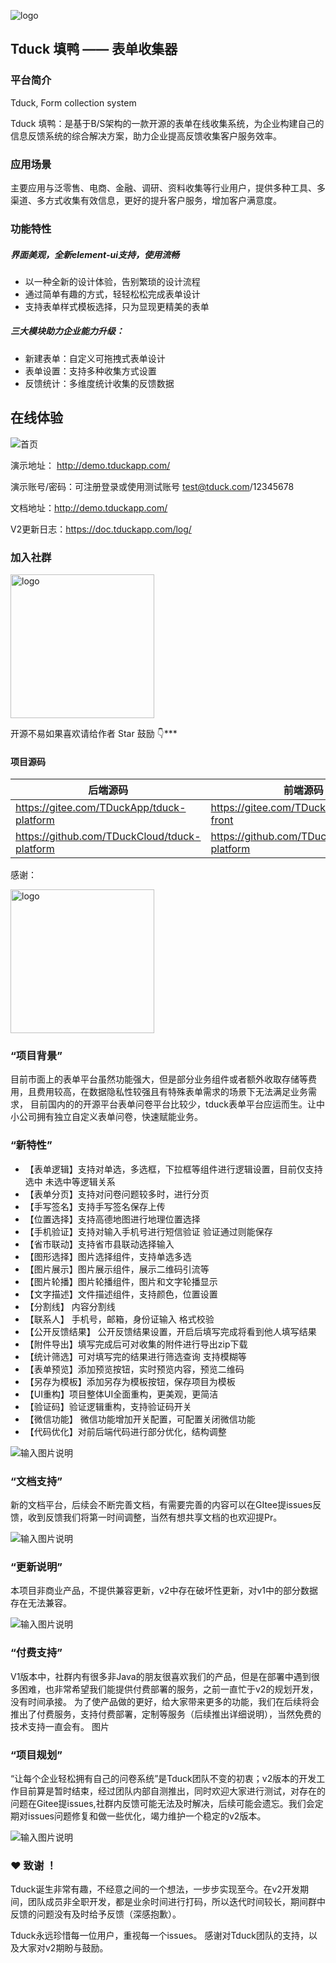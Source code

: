 <p></p>
<p></p>
<p align="left">
  <img alt="logo" src="https://doc.tduckapp.com/img/banner.png" style="margin-bottom: 0px;">
</p>
<h2 align="left">Tduck 填鸭 —— 表单收集器</h2>


### 平台简介

Tduck,  Form collection system

Tduck 填鸭：是基于B/S架构的一款开源的表单在线收集系统，为企业构建自己的信息反馈系统的综合解决方案，助力企业提高反馈收集客户服务效率。


### 应用场景

主要应用与泛零售、电商、金融、调研、资料收集等行业用户，提供多种工具、多渠道、多方式收集有效信息，更好的提升客户服务，增加客户满意度。


### 功能特性
##### 界面美观，全新element-ui支持，使用流畅
- 以一种全新的设计体验，告别繁琐的设计流程
- 通过简单有趣的方式，轻轻松松完成表单设计
- 支持表单样式模板选择，只为显现更精美的表单

##### 三大模块助力企业能力升级：
- 新建表单：自定义可拖拽式表单设计
- 表单设置：支持多种收集方式设置
- 反馈统计：多维度统计收集的反馈数据


## 在线体验
![首页](https://images.gitee.com/uploads/images/2021/0624/103418_43f3b04e_1495174.png "屏幕截图.png")

演示地址：
http://demo.tduckapp.com/

演示账号/密码：可注册登录或使用测试账号  test@tduck.com/12345678

文档地址：http://demo.tduckapp.com/

V2更新日志：https://doc.tduckapp.com/log/

### 加入社群
  <img alt="logo" src="https://images.gitee.com/uploads/images/2021/0625/000242_95748ea0_1674451.png" style="margin-bottom: 0px;" width="230px">

开源不易如果喜欢请给作者 Star 鼓励 👇***

#### 项目源码

|   后端源码  |   前端源码  |
|--- | --- |
|  https://gitee.com/TDuckApp/tduck-platform   |  https://gitee.com/TDuckApp/tduck-front   |
|  https://github.com/TDuckCloud/tduck-platform   |  https://github.com/TDuckCloud/tduck-platform   |

感谢：


  <img alt="logo" src="https://images.gitee.com/uploads/images/2021/0624/105039_de3beb64_1495174.png" style="margin-bottom: 0px;" width="230px">

### “项目背景”
目前市面上的表单平台虽然功能强大，但是部分业务组件或者额外收取存储等费用，且费用较高，在数据隐私性较强且有特殊表单需求的场景下无法满足业务需求，
目前国内的的开源平台表单问卷平台比较少，tduck表单平台应运而生。让中小公司拥有独立自定义表单问卷，快速赋能业务。

### “新特性”

- 【表单逻辑】支持对单选，多选框，下拉框等组件进行逻辑设置，目前仅支持选中 未选中等逻辑关系
- 【表单分页】支持对问卷问题较多时，进行分页
- 【手写签名】支持手写签名保存上传
- 【位置选择】支持高德地图进行地理位置选择
- 【手机验证】支持对输入手机号进行短信验证 验证通过则能保存
- 【省市联动】支持省市县联动选择输入
- 【图形选择】图片选择组件，支持单选多选
- 【图片展示】图片展示组件，展示二维码引流等
- 【图片轮播】图片轮播组件，图片和文字轮播显示
- 【文字描述】文件描述组件，支持颜色，位置设置
- 【分割线】 内容分割线
- 【联系人】 手机号，邮箱，身份证输入 格式校验
- 【公开反馈结果】 公开反馈结果设置，开启后填写完成将看到他人填写结果
- 【附件导出】填写完成后可对收集的附件进行导出zip下载
- 【统计筛选】可对填写完的结果进行筛选查询 支持模糊等
- 【表单预览】添加预览按钮，实时预览内容，预览二维码
- 【另存为模板】添加另存为模板按钮，保存项目为模板
- 【UI重构】项目整体UI全面重构，更美观，更简洁
- 【验证码】验证逻辑重构，支持验证码开关
- 【微信功能】 微信功能增加开关配置，可配置关闭微信功能
- 【代码优化】对前后端代码进行部分优化，结构调整

![输入图片说明](https://images.gitee.com/uploads/images/2021/0625/000932_eb5728c8_1674451.png "屏幕截图.png")

### “文档支持”
新的文档平台，后续会不断完善文档，有需要完善的内容可以在GItee提issues反馈，收到反馈我们将第一时间调整，当然有想共享文档的也欢迎提Pr。

![输入图片说明](https://images.gitee.com/uploads/images/2021/0625/001013_eb945bce_1674451.png "屏幕截图.png")


### “更新说明”
本项目非商业产品，不提供兼容更新，v2中存在破坏性更新，对v1中的部分数据存在无法兼容。

![输入图片说明](https://images.gitee.com/uploads/images/2021/0625/001053_f3c320c4_1674451.png "屏幕截图.png")

### “付费支持”
V1版本中，社群内有很多非Java的朋友很喜欢我们的产品，但是在部署中遇到很多困难，也非常希望我们能提供付费部署的服务，之前一直忙于v2的规划开发，没有时间承接。
为了使产品做的更好，给大家带来更多的功能，我们在后续将会推出了付费服务，支持付费部署，定制等服务（后续推出详细说明），当然免费的技术支持一直会有。
图片

### “项目规划”
“让每个企业轻松拥有自己的问卷系统”是Tduck团队不变的初衷；v2版本的开发工作目前算是暂时结束，经过团队内部自测推出，同时欢迎大家进行测试，对存在的问题在Gitee提issues,社群内反馈可能无法及时解决，后续可能会遗忘。我们会定期对issues问题修复和做一些优化，竭力维护一个稳定的v2版本。

![输入图片说明](https://images.gitee.com/uploads/images/2021/0625/001803_d0b579e3_1674451.png "屏幕截图.png")

###  :heart: 致谢 ！

Tduck诞生非常有趣，不经意之间的一个想法，一步步实现至今。在v2开发期间，团队成员非全职开发，都是业余时间进行打码，所以迭代时间较长，期间群中反馈的问题没有及时给予反馈（深感抱歉）。

Tduck永远珍惜每一位用户，重视每一个issues。
感谢对Tduck团队的支持，以及大家对v2期盼与鼓励。
